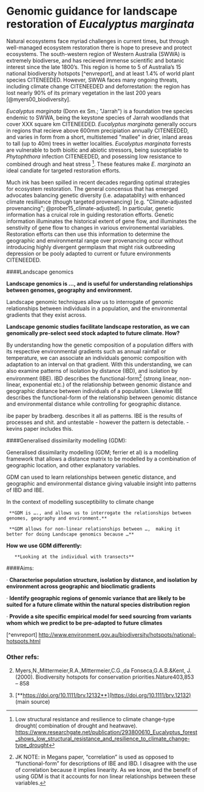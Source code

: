 # Genomic guidance for landscape restoration of *Eucalyptus marginata*


Natural ecosystems face myriad challenges in current times, but through well-managed ecosystem restoration there is hope to preseve and protect ecosystems.  The south-western region of Western Australia (SWWA) is extremely biodiverse, and has recieved immense scientific and botanic interest since the late 1800’s.  This region is home to 5 of Australia’s 15 national biodiversity hotspots [^envreport], and at least 1.4% of world plant species CITENEEDED. However, SWWA faces many ongoing threats, including climate change CITENEEDED and deforrestation: the region has lost nearly 90% of its primary vegetation in the last 200 years [@myers00_biodiversity].  


*Eucalyptus marginata* (Donn ex Sm.; "Jarrah") is a foundation tree species endemic to SWWA, being the keystone species of Jarrah woodlands that cover XXX square km CITENEEDED. *Eucalyptus marginata* generally occurs in regions that recieve above 600mm precipiation annually CITENEEDED, and varies in form from a short, multistemed "mallee" in drier, inland areas to tall (up to 40m) trees in wetter localities. *Eucalyptus marginata* forrests are vulnerable to both bioitic and abiotic stressors, being susceptiable to *Phytophthora* infection CITENEEDED, and posessing low resistance to combined drough and heat stress [^jarahccdrough]. These features make *E. marginata* an ideal candiate for targeted restoration efforts.

Much ink has been spilled in recent decades regarding optimal strategies for ecosystem restoration. The general concensus that has emerged advocates balancing genetic diversity (i.e. adapatablity) with enhanced climate resilliance (though targeted provenancing) [e.g. "Climate-adjusted provenancing"; @prober15_climate-adjusted]. In particular, genetic information has a cruical role in guiding restoration efforts. Genetic information illuminates the historical extent of gene flow, and illuminates the senstivity of gene flow to changes in various environemental variables. Restoration efforts can then use this information to determine the geographic and environmental range over provenancing occur without introducing highly divergent germplasm that might risk outbreeding depression or be pooly adapted to current or future environments CITENEEDED.



####Landscape genomics

**Landscape genomics is …, and is useful for understanding relationships between genomes, geography and environment.** 

 Landscape genomic techniques allow us to interrogate of genomic relationships between individuals in a population, and the environmental gradients that they exist across. 

**Landscape genomic studies facilitate landscape restoration, as we can genomically pre-select seed stock adapted to future climate.  How?**

By understanding how the genetic composition of a population differs with its respective environmental gradients such as annual rainfall or temperature, we can associate an individuals genomic composition with adaptation to an interval on that gradient. With this understanding, we can also examine patterns of isolation by distance (IBD), and isolation by environment (IBE). IBD describes the functional-form[^MOU1]  (strong linear, non-linear, exponential etc.) of the relationship between genomic distance and geographic distance between individuals of a population. Likewise IBE describes the functional-form of the relationship between genomic distance and environmental distance while controlling for geographic distance.



ibe paper by bradberg. describes it all as patterns.  IBE is the results of processes and shit. and untestable - however the pattern is detectable. - kevins paper includes this. 

 

####Generalised dissimilarity modelling (GDM):

Generalised dissimilarity modelling (GDM; ferrier et al) is a modelling framework that allows a distance matrix to be modelled by a combination of geographic location, and other explanatory variables. 

 GDM can used to learn relationships between genetic distance, and geographic and environmental distance giving valuable insight into patterns of IBD and IBE. 

 In the context of modelling susceptibility to climate change


     **GDM is …., and allows us to interrogate the relationships between genomes, geography and environment.**

     **GDM allows for non-linear relationships between …,  making it better for doing Landscape genomics because …**

**How we use GDM differently:**

       **Looking at the individual with transects**



####Aims:

· **Characterise population structure, isolation by distance, and isolation by environment across geographic and bioclimatic gradients**

· **Identify geographic regions of genomic variance that are likely to be suited for a future climate within the natural species distribution region**

· **Provide a site specific empirical model for seed sourcing from variants whom which we predict to be pre-adapted to future climates**

 

[^MOU1]: JK NOTE: in Megans paper, “correlation” is used as opposed to “functional-form” for descriptions of IBE and IBD. I disagree with the use of correlation because it implies linearity. As we know, and the benefit of using GDM is that it accounts for non linear relationships between these variables.  
 
[^envreport] http://www.environment.gov.au/biodiversity/hotspots/national-hotspots.html


[^jarahccdrough]: Low structural resistance and resilience to climate change-type drought( combination of drought and heatwave). https://www.researchgate.net/publication/293800610_Eucalyptus_forest_shows_low_structural_resistance_and_resilience_to_climate_change-type_drought


### Other refs:

2. Myers,N.,Mittermeier,R.A.,Mittermeier,C.G.,da  Fonseca,G.A.B.&Kent,  J.  (2000).  Biodiversity  hotspots  for       conservation  priorities.Nature403,853 – 858

3. [**https://doi.org/10.1111/brv.12132**](https://doi.org/10.1111/brv.12132) (main source)

